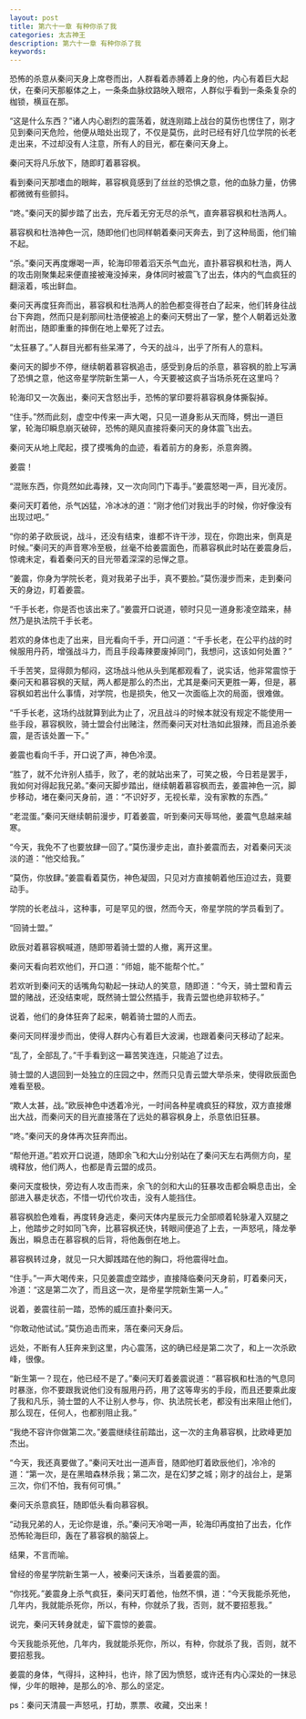 ```yaml
---
layout: post
title: 第六十一章 有种你杀了我
categories: 太古神王
description: 第六十一章 有种你杀了我
keywords:
---
```


恐怖的杀意从秦问天身上席卷而出，人群看着赤膊着上身的他，内心有着巨大起伏，在秦问天那躯体之上，一条条血脉纹路映入眼帘，人群似乎看到一条条复杂的枷锁，横亘在那。

“这是什么东西？”诸人内心剧烈的震荡着，就连刚踏上战台的莫伤也愣住了，刚才见到秦问天危险，他便从暗处出现了，不仅是莫伤，此时已经有好几位学院的长老走出来，不过却没有人注意，所有人的目光，都在秦问天身上。

秦问天将凡乐放下，随即盯着慕容枫。

看到秦问天那嗜血的眼眸，慕容枫竟感到了丝丝的恐惧之意，他的血脉力量，仿佛都微微有些颤抖。

“咚。”秦问天的脚步踏了出去，充斥着无穷无尽的杀气，直奔慕容枫和杜浩两人。

慕容枫和杜浩神色一沉，随即他们也同样朝着秦问天奔去，到了这种局面，他们输不起。

“杀。”秦问天再度爆喝一声，轮海印带着滔天杀气血光，直扑慕容枫和杜浩，两人的攻击刚聚集起来便直接被淹没掉来，身体同时被震飞了出去，体内的气血疯狂的翻滚着，咳出鲜血。

秦问天再度狂奔而出，慕容枫和杜浩两人的脸色都变得苍白了起来，他们转身往战台下奔跑，然而只是刹那间杜浩便被追上的秦问天劈出了一掌，整个人朝着远处激射而出，随即重重的摔倒在地上晕死了过去。

“太狂暴了。”人群目光都有些呆滞了，今天的战斗，出乎了所有人的意料。

秦问天的脚步不停，继续朝着慕容枫追击，感受到身后的杀意，慕容枫的脸上写满了恐惧之意，他这帝星学院新生第一人，今天要被这疯子当场杀死在这里吗？

轮海印又一次轰出，秦问天含怒出手，恐怖的掌印要将慕容枫身体撕裂掉。

“住手。”然而此刻，虚空中传来一声大喝，只见一道身影从天而降，劈出一道巨掌，轮海印瞬息崩灭破碎，恐怖的飓风直接将秦问天的身体震飞出去。

秦问天从地上爬起，摸了摸嘴角的血迹，看着前方的身影，杀意奔腾。

姜震！

“混账东西，你竟然如此毒辣，又一次向同门下毒手。”姜震怒喝一声，目光凌厉。

秦问天盯着他，杀气凶猛，冷冰冰的道：“刚才他们对我出手的时候，你好像没有出现过吧。”

“你的弟子欧辰说，战斗，还没有结束，谁都不许干涉，现在，你跑出来，倒真是时候。”秦问天的声音寒冷至极，丝毫不给姜震面色，而慕容枫此时站在姜震身后，惊魂未定，看着秦问天的目光带着深深的忌惮之意。

“姜震，你身为学院长老，竟对我弟子出手，真不要脸。”莫伤漫步而来，走到秦问天的身边，盯着姜震。

“千手长老，你是否也该出来了。”姜震开口说道，顿时只见一道身影凌空踏来，赫然乃是执法院千手长老。

若欢的身体也走了出来，目光看向千手，开口问道：“千手长老，在公平约战的时候服用丹药，增强战斗力，而且手段毒辣要废掉同门，我想问，这该如何处置？”

千手苦笑，显得颇为郁闷，这场战斗他从头到尾都观看了，说实话，他非常震惊于秦问天和慕容枫的天赋，两人都是那么的杰出，尤其是秦问天更胜一筹，但是，慕容枫如若出什么事情，对学院，也是损失，他又一次面临上次的局面，很难做。

“千手长老，这场约战就算到此为止了，况且战斗的时候本就没有规定不能使用一些手段，慕容枫败，骑士盟会付出赌注，然而秦问天对杜浩如此狠辣，而且追杀姜震，是否该处置一下。”

姜震也看向千手，开口说了声，神色冷漠。

“胜了，就不允许别人插手，败了，老的就站出来了，可笑之极，今日若是罢手，我如何对得起我兄弟。”秦问天脚步踏出，继续朝着慕容枫而去，姜震神色一沉，脚步移动，堵在秦问天身前，道：“不识好歹，无视长辈，没有家教的东西。”

“老混蛋。”秦问天继续朝前漫步，盯着姜震，听到秦问天辱骂他，姜震气息越来越寒。

“今天，我免不了也要放肆一回了。”莫伤漫步走出，直扑姜震而去，对着秦问天淡淡的道：“他交给我。”

“莫伤，你放肆。”姜震看着莫伤，神色凝固，只见对方直接朝着他压迫过去，竟要动手。

学院的长老战斗，这种事，可是罕见的很，然而今天，帝星学院的学员看到了。

“回骑士盟。”

欧辰对着慕容枫喊道，随即带着骑士盟的人撤，离开这里。

秦问天看向若欢他们，开口道：“师姐，能不能帮个忙。”

若欢听到秦问天的话嘴角勾勒起一抹动人的笑意，随即道：“今天，骑士盟和青云盟的赌战，还没结束呢，既然骑士盟公然插手，我青云盟也绝非软柿子。”

说着，他们的身体狂奔了起来，朝着骑士盟的人而去。

秦问天同样漫步而出，使得人群内心有着巨大波澜，也跟着秦问天移动了起来。

“乱了，全部乱了。”千手看到这一幕苦笑连连，只能追了过去。

骑士盟的人退回到一处独立的庄园之中，然而只见青云盟大举杀来，使得欧辰面色难看至极。

“欺人太甚，战。”欧辰神色中透着冷光，一时间各种星魂疯狂的释放，双方直接爆出大战，而秦问天的目光直接落在了远处的慕容枫身上，杀意依旧狂暴。

“咚。”秦问天的身体再次狂奔而出。

“帮他开道。”若欢开口说道，随即余飞和大山分别站在了秦问天左右两侧方向，星魂释放，他们两人，也都是青云盟的成员。

秦问天度极快，旁边有人攻击而来，余飞的剑和大山的狂暴攻击都会瞬息击出，全部进入暴走状态，不惜一切代价攻击，没有人能挡住。

慕容枫脸色难看，再度转身逃走，秦问天体内星辰元力全部顺着轮脉灌入双腿之上，他踏步之时如同飞奔，比慕容枫还快，转眼间便追了上去，一声怒吼，降龙拳轰出，瞬息击在慕容枫的后背，将他轰倒在地上。

慕容枫转过身，就见一只大脚践踏在他的胸口，将他震得吐血。

“住手。”一声大喝传来，只见姜震虚空踏步，直接降临秦问天身前，盯着秦问天，冷道：“这是第二次了，而且这一次，是帝星学院新生第一人。”

说着，姜震往前一踏，恐怖的威压直扑秦问天。

“你敢动他试试。”莫伤追击而来，落在秦问天身后。

远处，不断有人狂奔来到这里，内心震荡，这的确已经是第二次了，和上一次杀欧峰，很像。

“新生第一？现在，他已经不是了。”秦问天盯着姜震说道：“慕容枫和杜浩的气息同时暴涨，你不要跟我说他们没有服用丹药，用了这等卑劣的手段，而且还要乘此废了我和凡乐，骑士盟的人不让别人参与，你、执法院长老，都没有出来阻止他们，那么现在，任何人，也都别阻止我。”

“我绝不容许你做第二次。”姜震继续往前踏出，这一次的主角慕容枫，比欧峰更加杰出。

“今天，我还真要做了。”秦问天吐出一道声音，随即他盯着欧辰他们，冷冷的道：“第一次，是在黑暗森林杀我；第二次，是在幻梦之城；刚才的战台上，是第三次，你们不怕，我有何可惧。”

秦问天杀意疯狂，随即低头看向慕容枫。

“动我兄弟的人，无论你是谁，杀。”秦问天冷喝一声，轮海印再度拍了出去，化作恐怖轮海巨印，轰在了慕容枫的脑袋上。

结果，不言而喻。

曾经的帝星学院新生第一人，被秦问天诛杀，当着姜震的面。

“你找死。”姜震身上杀气疯狂，秦问天盯着他，怡然不惧，道：“今天我能杀死他，几年内，我就能杀死你，所以，有种，你就杀了我，否则，就不要招惹我。”

说完，秦问天转身就走，留下震惊的姜震。

今天我能杀死他，几年内，我就能杀死你，所以，有种，你就杀了我，否则，就不要招惹我。

姜震的身体，气得抖，这种抖，也许，除了因为愤怒，或许还有内心深处的一抹忌惮，少年的眼神，是那么的冷、那么的坚定。

ps：秦问天清晨一声怒吼，打劫，票票、收藏，交出来！
